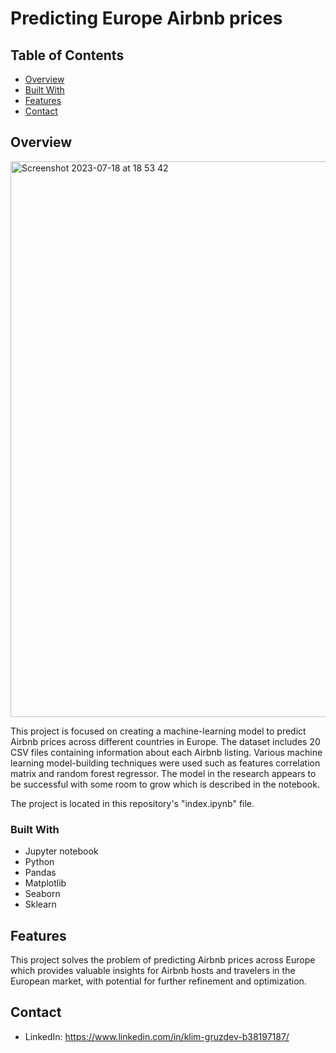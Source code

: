 # Predicting Europe Airbnb prices

## Table of Contents

- [Overview](#overview)
- [Built With](#built-with)
- [Features](#features)
- [Contact](#contact)

## Overview

<img width="889" alt="Screenshot 2023-07-18 at 18 53 42" src="https://github.com/klimvg/Airbnb-predicted-pricing/assets/85249877/c56f369d-860b-4f73-ac1d-381d11026f79">

This project is focused on creating a machine-learning model to predict Airbnb prices across different countries in Europe. 
The dataset includes 20 CSV files containing information about each Airbnb listing.
Various machine learning model-building techniques were used such as features correlation matrix and random forest regressor.
The model in the research appears to be successful with some room to grow which is described in the notebook.

The project is located in this repository's "index.ipynb" file.

### Built With

* Jupyter notebook
* Python
* Pandas
* Matplotlib
* Seaborn
* Sklearn

## Features

This project solves the problem of predicting Airbnb prices across Europe which provides valuable insights for Airbnb hosts and travelers in the European market, with potential for further refinement and optimization.

## Contact

* LinkedIn: https://www.linkedin.com/in/klim-gruzdev-b38197187/
